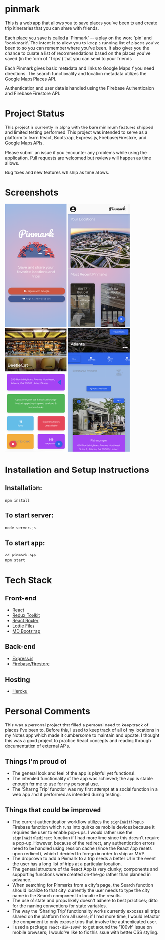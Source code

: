 # pinmark

This is a web app that allows you to save places you've been to and create trip itineraries that you can share with friends.

Each place you save is called a 'Pinmark' -- a play on the word 'pin' and 'bookmark'. The intent is to allow you to keep a running list of places you've been to so you can remember where you've been. It also gives you the chance to curate a list of recommendations based on the places you've saved (in the form of 'Trips') that you can send to your friends.

Each Pinmark gives basic metadata and links to Google Maps if you need directions. The search functionality and location metadata utilizes the Google Maps Places API.

Authentication and user data is handled using the Firebase Authenticaion and Firebase Firestore API.

# Project Status

This project is currently in alpha with the bare minimum features shipped and limited testing performed. This project was intended to serve as a platform to learn React, Bootstrap, Express.js, Firebase/Firestore, and Google Maps APIs.

Please submit an issue if you encounter any problems while using the application. Pull requests are welcomed but reviews will happen as time allows.

Bug fixes and new features will ship as time allows.

# Screenshots

<img src="/pinmark-app/src/assets/SignIn.png" width="200" height="400"/>
<img src="/pinmark-app/src/assets/UserHome.png" width="200" height="400"/>
<img src="/pinmark-app/src/assets/PinmarkDetail.png" width="200" height="400"/>
<img src="/pinmark-app/src/assets/Location.png" width="200" height="400"/>

# Installation and Setup Instructions

## Installation:

`npm install`

## To start server:

`node server.js`

## To start app:

`cd pinmark-app`
<br>
`npm start`

# Tech Stack

## Front-end

- [React](https://create-react-app.dev/)
- [Redux Toolkit](https://redux-toolkit.js.org/)
- [React Router](https://reactrouter.com/en/main)
- [Lottie Files](https://lottiefiles.com/)
- [MD Bootstrap](https://mdbootstrap.com/docs/react/)

## Back-end

- [Express.js](https://expressjs.com/)
- [Firebase/Firestore](https://firebase.google.com/)

## Hosting

- [Heroku](https://dashboard.heroku.com/)

# Personal Comments

This was a personal project that filled a personal need to keep track of places I've been to. Before this, I used to keep track of all of my locations in my Notes app which made it cumbersome to maintain and update. I thought this was a good project to practice React concepts and reading through documentation of external APIs.

## Things I'm proud of

- The general look and feel of the app is playful yet functional.
- The intended functionality of the app was achieved; the app is stable enough for me to use for my personal use.
- The 'Sharing Trip' function was my first attempt at a social function in a web app and it performed as intended during testing.

## Things that could be improved

- The current authentication workflow utilizes the `signInWithPopup` Firebase function which runs into quirks on mobile devices because it requires the user to enable pop-ups. I would rather use the `signInWithRedirect` function if I had more time since this doesn't require a pop-up. However, because of the redirect, any authentication errors need to be handled using session cache (since the React App resets upon redirect), which I decided to forego in order to ship an MVP.
- The dropdown to add a Pinmark to a trip needs a better UI in the event the user has a long list of trips at a particular location.
- The general structure of the React App is very clunky; components and supporting functions were created on-the-go rather than planned in advance.
- When searching for Pinmarks from a city's page, the Search function should localize to that city; currently the user needs to type the city name in the Search component to localize the results.
- The use of state and props likely doesn't adhere to best practices; ditto for the naming conventions for state variables.
- The way the 'Sharing Trip' functionality works currently exposes all trips shared on the platform from all users; if I had more time, I would refactor the component to only expose trips that involve the authenticated user.
- I used a package `react-div-100vh` to get around the '100vh' issue on mobile browsers; I would've like to fix this issue with better CSS styling.
